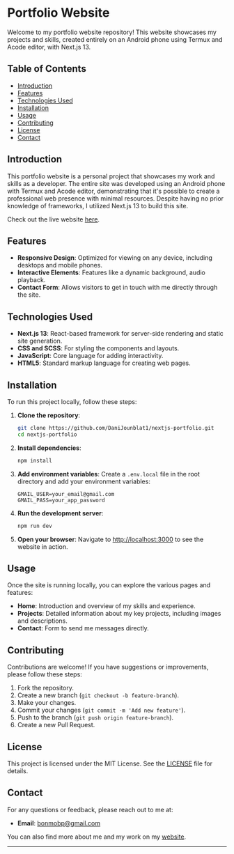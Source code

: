 # Portfolio Website

Welcome to my portfolio website repository! This website showcases my projects
and skills, created entirely on an Android phone using Termux and Acode editor,
with Next.js 13.

## Table of Contents

- [Introduction](#introduction)
- [Features](#features)
- [Technologies Used](#technologies-used)
- [Installation](#installation)
- [Usage](#usage)
- [Contributing](#contributing)
- [License](#license)
- [Contact](#contact)

## Introduction

This portfolio website is a personal project that showcases my work and skills
as a developer. The entire site was developed using an Android phone with Termux
and Acode editor, demonstrating that it's possible to create a professional web
presence with minimal resources. Despite having no prior knowledge of
frameworks, I utilized Next.js 13 to build this site.

Check out the live website [here](https://danijounblat.vercel.app/).

## Features

- **Responsive Design**: Optimized for viewing on any device, including desktops and mobile phones.
- **Interactive Elements**: Features like a dynamic background, audio playback.
- **Contact Form**: Allows visitors to get in touch with me directly through the site.

## Technologies Used

- **Next.js 13**: React-based framework for server-side rendering and static site generation.
- **CSS and SCSS**: For styling the components and layouts.
- **JavaScript**: Core language for adding interactivity.
- **HTML5**: Standard markup language for creating web pages.

## Installation

To run this project locally, follow these steps:

1. **Clone the repository**:
   ```bash
   git clone https://github.com/DaniJounblat1/nextjs-portfolio.git
   cd nextjs-portfolio
   ```

2. **Install dependencies**:
   ```bash
   npm install
   ```

3. **Add environment variables**:
   Create a `.env.local` file in the root directory and add your environment variables:
   ```plaintext
   GMAIL_USER=your_email@gmail.com
   GMAIL_PASS=your_app_password
   ```

4. **Run the development server**:
   ```bash
   npm run dev
   ```

5. **Open your browser**:
   Navigate to [http://localhost:3000](http://localhost:3000) to see the website in action.

## Usage

Once the site is running locally, you can explore the various pages and features:

- **Home**: Introduction and overview of my skills and experience.
- **Projects**: Detailed information about my key projects, including images and descriptions.
- **Contact**: Form to send me messages directly.

## Contributing

Contributions are welcome! If you have suggestions or improvements, please follow these steps:

1. Fork the repository.
2. Create a new branch (`git checkout -b feature-branch`).
3. Make your changes.
4. Commit your changes (`git commit -m 'Add new feature'`).
5. Push to the branch (`git push origin feature-branch`).
6. Create a new Pull Request.

## License

This project is licensed under the MIT License. See the [LICENSE](LICENSE) file for details.

## Contact

For any questions or feedback, please reach out to me at:
- **Email**: bonmobp@gmail.com

You can also find more about me and my work on my [website](https://danijounblat.vercel.app/).

---
 